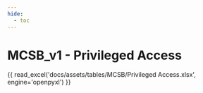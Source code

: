 ```yaml
---
hide:  
  - toc
---
```

# MCSB_v1 - Privileged Access

{{ read_excel('docs/assets/tables/MCSB/Privileged Access.xlsx', engine='openpyxl') }}
